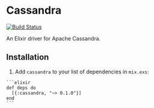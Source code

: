 # Cassandra

[![Build Status](https://travis-ci.org/cafebazaar/elixir-cassandra.svg?branch=master)](https://travis-ci.org/cafebazaar/elixir-cassandra)

An Elixir driver for Apache Cassandra.

## Installation

  1. Add `cassandra` to your list of dependencies in `mix.exs`:

    ```elixir
    def deps do
      [{:cassandra, "~> 0.1.0"}]
    end
    ```
